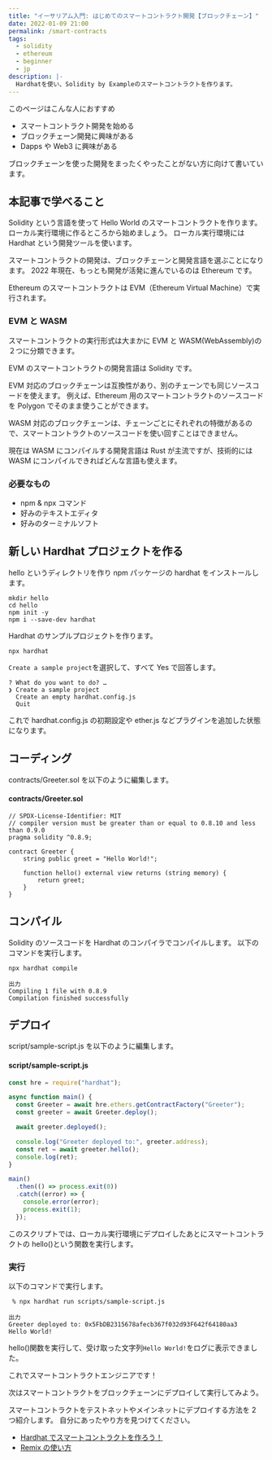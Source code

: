 ```yaml
---
title: "イーサリアム入門: はじめてのスマートコントラクト開発【ブロックチェーン】"
date: 2022-01-09 21:00
permalink: /smart-contracts
tags:
  - solidity
  - ethereum
  - beginner
  - jp
description: |-
  Hardhatを使い、Solidity by Exampleのスマートコントラクトを作ります。
---
```


このページはこんな人におすすめ

- スマートコントラクト開発を始める
- ブロックチェーン開発に興味がある
- Dapps や Web3 に興味がある

ブロックチェーンを使った開発をまったくやったことがない方に向けて書いています。

## 本記事で学べること

Solidity という言語を使って Hello World のスマートコントラクトを作ります。
ローカル実行環境に作るところから始めましょう。
ローカル実行環境には Hardhat という開発ツールを使います。

スマートコントラクトの開発は、ブロックチェーンと開発言語を選ぶことになります。
2022 年現在、もっとも開発が活発に進んでいるのは Ethereum です。

Ethereum のスマートコントラクトは EVM（Ethereum Virtual Machine）で実行されます。

### EVM と WASM

スマートコントラクトの実行形式は大まかに EVM と WASM(WebAssembly)の２つに分類できます。

EVM のスマートコントラクトの開発言語は Solidity です。

EVM 対応のブロックチェーンは互換性があり、別のチェーンでも同じソースコードを使えます。
例えば、Ethereum 用のスマートコントラクトのソースコードを Polygon でそのまま使うことができます。

WASM 対応のブロックチェーンは、チェーンごとにそれぞれの特徴があるので、スマートコントラクトのソースコードを使い回すことはできません。

現在は WASM にコンパイルする開発言語は Rust が主流ですが、技術的には WASM にコンパイルできればどんな言語も使えます。

### 必要なもの

- npm & npx コマンド
- 好みのテキストエディタ
- 好みのターミナルソフト

## 新しい Hardhat プロジェクトを作る

hello というディレクトリを作り
npm パッケージの hardhat をインストールします。

```
mkdir hello
cd hello
npm init -y
npm i --save-dev hardhat
```

Hardhat のサンプルプロジェクトを作ります。

```
npx hardhat
```

`Create a sample project`を選択して、すべて Yes で回答します。

```
? What do you want to do? …
❯ Create a sample project
  Create an empty hardhat.config.js
  Quit
```

これで hardhat.config.js の初期設定や ether.js などプラグインを追加した状態になります。

## コーディング

contracts/Greeter.sol を以下のように編集します。

#### contracts/Greeter.sol

```solidity
// SPDX-License-Identifier: MIT
// compiler version must be greater than or equal to 0.8.10 and less than 0.9.0
pragma solidity ^0.8.9;

contract Greeter {
    string public greet = "Hello World!";

    function hello() external view returns (string memory) {
        return greet;
    }
}
```

## コンパイル

Solidity のソースコードを Hardhat のコンパイラでコンパイルします。
以下のコマンドを実行します。

```
npx hardhat compile
```

```
出力
Compiling 1 file with 0.8.9
Compilation finished successfully
```

## デプロイ

script/sample-script.js を以下のように編集します。

#### script/sample-script.js

```js
const hre = require("hardhat");

async function main() {
  const Greeter = await hre.ethers.getContractFactory("Greeter");
  const greeter = await Greeter.deploy();

  await greeter.deployed();

  console.log("Greeter deployed to:", greeter.address);
  const ret = await greeter.hello();
  console.log(ret);
}

main()
  .then(() => process.exit(0))
  .catch((error) => {
    console.error(error);
    process.exit(1);
  });
```

このスクリプトでは、ローカル実行環境にデプロイしたあとにスマートコントラクトの hello()という関数を実行します。

### 実行

以下のコマンドで実行します。

```
 % npx hardhat run scripts/sample-script.js
```

```
出力
Greeter deployed to: 0x5FbDB2315678afecb367f032d93F642f64180aa3
Hello World!
```

hello()関数を実行して、受け取った文字列`Hello World!`をログに表示できました。

これでスマートコントラクトエンジニアです！

次はスマートコントラクトをブロックチェーンにデプロイして実行してみよう。

スマートコントラクトをテストネットやメインネットにデプロイする方法を 2 つ紹介します。
自分にあったやり方を見つけてください。

- [Hardhat でスマートコントラクトを作ろう！](/hardhat)
- [Remix の使い方](/remix-tutorial)
